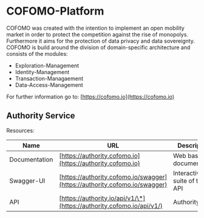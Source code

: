 # COFOMO-Platform
COFOMO was created with the intention to implement an open mobility market in order to protect the competition against the rise of monopolys. Furthermore it aims for the protection of data privacy and data sovereignty. COFOMO is build around the division of domain-specific architecture and consists of the modules: 

- Exploration-Management
- Identity-Management
- Transaction-Managaement
- Data-Access-Management

For further information go to: [https://cofomo.io](https://cofomo.io)

## Authority Service

Resources:

| Name          | URL                                       | Description                     |
|---------------|-------------------------------------------| --------------------------------|
| Documentation | [https://authority.cofomo.io](https://authority.cofomo.io)| Web based documentation|
| Swagger-UI    | [https://authority.cofomo.io/swagger](https://authority.cofomo.io/swagger) | Interactive test suite of the API|
| API           | [https://authority.io/api/v1/\*](https://authority.cofomo.io/api/v1/)     | Authority API|

